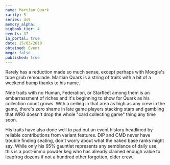 ```yaml
---
name: Martian Quark
rarity: 5
series: ds9
memory_alpha:
bigbook_tier: 4
events: 37
in_portal: true
date: 15/03/2018
obtained: Event
mega: false
published: true
---
```


Rarely has a reduction made so much sense, except perhaps with Moogie's tube grub remoulade. Martian Quark is a string of traits with a bit of a weekend bump thanks to his name.

Nine traits with no Human, Federation, or Starfleet among them is an embarrassment of riches and it's beginning to show for Quark as his collection count grows. With a ceiling in that area as high as any crew in the game, there's zero shame in late game players stacking stars and gambling that WRG doesn't drop the whole "card collecting game" thing any time soon.

His traits have also done well to pad out an event history headlined by reliable contributions from variant features. DIP and CMD never have trouble finding seating, don't worry about what the naked base ranks might say. While only his 65% gauntlet represents any semblance of daily use, this is a post-immo powder keg who has already claimed enough value to leapfrog dozens if not a hundred other forgotten, older crew.
